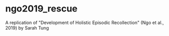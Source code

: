 # ngo2019_rescue

A replication of "Development of Holistic Episodic Recollection" (Ngo et al., 2019) by Sarah Tung